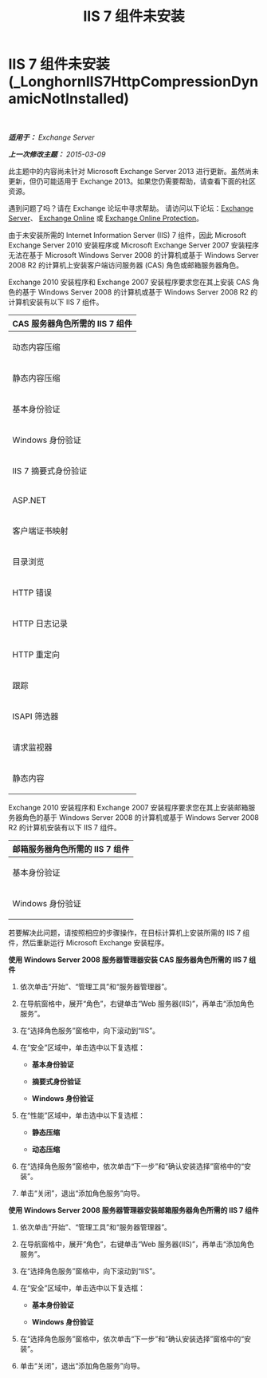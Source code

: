 ﻿---
title: 'IIS 7 组件未安装'
TOCTitle: IIS 7 组件未安装 (_LonghornIIS7HttpCompressionDynamicNotInstalled)
ms:assetid: d909e329-2436-43f9-af75-a5ee14e67ebf
ms:mtpsurl: https://technet.microsoft.com/zh-cn/library/ms.exch.setupreadiness.longhorniis7httpcompressiondynamicnotinstalled(v=EXCHG.150)
ms:contentKeyID: 50491657
ms.date: 01/11/2018
mtps_version: v=EXCHG.150
ms.translationtype: HT
---

# IIS 7 组件未安装 (\_LonghornIIS7HttpCompressionDynamicNotInstalled)

 

_**适用于：** Exchange Server_

_**上一次修改主题：** 2015-03-09_

此主题中的内容尚未针对 Microsoft Exchange Server 2013 进行更新。虽然尚未更新，但仍可能适用于 Exchange 2013。如果您仍需要帮助，请查看下面的社区资源。

遇到问题了吗？请在 Exchange 论坛中寻求帮助。 请访问以下论坛：[Exchange Server](https://go.microsoft.com/fwlink/p/?linkid=60612)、 [Exchange Online](https://go.microsoft.com/fwlink/p/?linkid=267542) 或 [Exchange Online Protection](https://go.microsoft.com/fwlink/p/?linkid=285351)。

由于未安装所需的 Internet Information Server (IIS) 7 组件，因此 Microsoft Exchange Server 2010 安装程序或 Microsoft Exchange Server 2007 安装程序无法在基于 Microsoft Windows Server 2008 的计算机或基于 Windows Server 2008 R2 的计算机上安装客户端访问服务器 (CAS) 角色或邮箱服务器角色。

Exchange 2010 安装程序和 Exchange 2007 安装程序要求您在其上安装 CAS 角色的基于 Windows Server 2008 的计算机或基于 Windows Server 2008 R2 的计算机安装有以下 IIS 7 组件。


<table>
<colgroup>
<col style="width: 100%" />
</colgroup>
<thead>
<tr class="header">
<th><strong>CAS 服务器角色所需的 IIS 7 组件</strong></th>
</tr>
</thead>
<tbody>
<tr class="odd">
<td><p>动态内容压缩</p></td>
</tr>
<tr class="even">
<td><p>静态内容压缩</p></td>
</tr>
<tr class="odd">
<td><p>基本身份验证</p></td>
</tr>
<tr class="even">
<td><p>Windows 身份验证</p></td>
</tr>
<tr class="odd">
<td><p>IIS 7 摘要式身份验证</p></td>
</tr>
<tr class="even">
<td><p>ASP.NET</p></td>
</tr>
<tr class="odd">
<td><p>客户端证书映射</p></td>
</tr>
<tr class="even">
<td><p>目录浏览</p></td>
</tr>
<tr class="odd">
<td><p>HTTP 错误</p></td>
</tr>
<tr class="even">
<td><p>HTTP 日志记录</p></td>
</tr>
<tr class="odd">
<td><p>HTTP 重定向</p></td>
</tr>
<tr class="even">
<td><p>跟踪</p></td>
</tr>
<tr class="odd">
<td><p>ISAPI 筛选器</p></td>
</tr>
<tr class="even">
<td><p>请求监视器</p></td>
</tr>
<tr class="odd">
<td><p>静态内容</p></td>
</tr>
</tbody>
</table>


Exchange 2010 安装程序和 Exchange 2007 安装程序要求您在其上安装邮箱服务器角色的基于 Windows Server 2008 的计算机或基于 Windows Server 2008 R2 的计算机安装有以下 IIS 7 组件。


<table>
<colgroup>
<col style="width: 100%" />
</colgroup>
<thead>
<tr class="header">
<th><strong>邮箱服务器角色所需的 IIS 7 组件</strong></th>
</tr>
</thead>
<tbody>
<tr class="odd">
<td><p>基本身份验证</p></td>
</tr>
<tr class="even">
<td><p>Windows 身份验证</p></td>
</tr>
</tbody>
</table>


若要解决此问题，请按照相应的步骤操作，在目标计算机上安装所需的 IIS 7 组件，然后重新运行 Microsoft Exchange 安装程序。

**使用 Windows Server 2008 服务器管理器安装 CAS 服务器角色所需的 IIS 7 组件**

1.  依次单击“开始”、“管理工具”和“服务器管理器”。

2.  在导航窗格中，展开“角色”，右键单击“Web 服务器(IIS)”，再单击“添加角色服务”。

3.  在“选择角色服务”窗格中，向下滚动到“IIS”。

4.  在“安全”区域中，单击选中以下复选框：
    
      - **基本身份验证**
    
      - **摘要式身份验证**
    
      - **Windows 身份验证**

5.  在“性能”区域中，单击选中以下复选框：
    
      - **静态压缩**
    
      - **动态压缩**

6.  在“选择角色服务”窗格中，依次单击“下一步”和“确认安装选择”窗格中的“安装”。

7.  单击“关闭”，退出“添加角色服务”向导。

**使用 Windows Server 2008 服务器管理器安装邮箱服务器角色所需的 IIS 7 组件**

1.  依次单击“开始”、“管理工具”和“服务器管理器”。

2.  在导航窗格中，展开“角色”，右键单击“Web 服务器(IIS)”，再单击“添加角色服务”。

3.  在“选择角色服务”窗格中，向下滚动到“IIS”。

4.  在“安全”区域中，单击选中以下复选框：
    
      - **基本身份验证**
    
      - **Windows 身份验证**

5.  在“选择角色服务”窗格中，依次单击“下一步”和“确认安装选择”窗格中的“安装”。

6.  单击“关闭”，退出“添加角色服务”向导。


